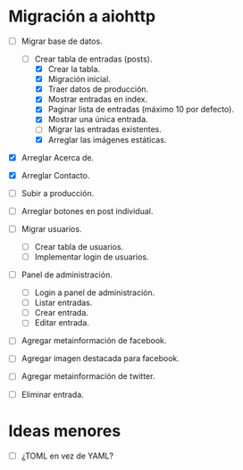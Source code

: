 # Migración a aiohttp

- [ ] Migrar base de datos.
  - [ ] Crear tabla de entradas (posts).
    - [x] Crear la tabla.
    - [x] Migración inicial.
    - [x] Traer datos de producción.
    - [x] Mostrar entradas en index.
    - [x] Paginar lista de entradas (máximo 10 por defecto).
    - [x] Mostrar una única entrada.
    - [ ] Migrar las entradas existentes.
    - [x] Arreglar las imágenes estáticas.
 - [x] Arreglar Acerca de.
 - [x] Arreglar Contacto.
 - [ ] Subir a producción.
 - [ ] Arreglar botones en post individual.
- [ ] Migrar usuarios.

  - [ ] Crear tabla de usuarios.
  - [ ] Implementar login de usuarios.
- [ ] Panel de administración.
  - [ ] Login a panel de administración.
  - [ ] Listar entradas.
  - [ ] Crear entrada.
  - [ ] Editar entrada.
- [ ] Agregar metainformación de facebook.
- [ ] Agregar imagen destacada para facebook.
- [ ] Agregar metainformación de twitter.
- [ ] Eliminar entrada.

# Ideas menores
- [ ] ¿TOML en vez de YAML?

